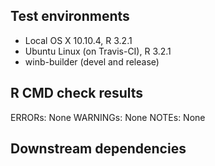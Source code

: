 ## Test environments
* Local OS X 10.10.4, R 3.2.1
* Ubuntu Linux (on Travis-CI), R 3.2.1
* winb-builder (devel and release)

## R CMD check results
ERRORs: None 
WARNINGs: None
NOTEs: None

## Downstream dependencies


